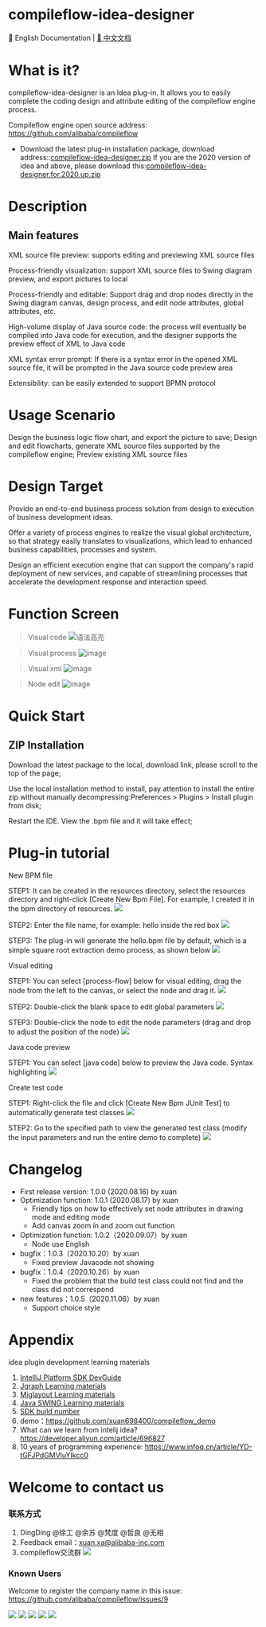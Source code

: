 # compileflow-idea-designer

📖 English Documentation | [📖 中文文档](README_CN.md)

# What is it?
compileflow-idea-designer is an Idea plug-in. It allows you to easily complete the coding design and attribute editing of the compileflow engine process.

Compileflow engine open source address: https://github.com/alibaba/compileflow

* Download the latest plug-in installation package, download address::[compileflow-idea-designer.zip](doc/designer/compileflow-idea-designer-1.0.5.zip)
If you are the 2020 version of idea and above, please download this:[compileflow-idea-designer.for.2020.up.zip](doc/designer/compileflow-idea-designer-1.0.5.for.2020.up.zip)

# Description
## Main features
XML source file preview: supports editing and previewing XML source files

Process-friendly visualization: support XML source files to Swing diagram preview, and export pictures to local


Process-friendly and editable: Support drag and drop nodes directly in the Swing diagram canvas, design process, and edit node attributes, global attributes, etc.

High-volume display of Java source code: the process will eventually be compiled into Java code for execution, and the designer supports the preview effect of XML to Java code

XML syntax error prompt: If there is a syntax error in the opened XML source file, it will be prompted in the Java source code preview area

Extensibility: can be easily extended to support BPMN protocol





# Usage Scenario
Design the business logic flow chart, and export the picture to save;
Design and edit flowcharts, generate XML source files supported by the compileflow engine;
Preview existing XML source files

# Design Target

Provide an end-to-end business process solution from design to execution of business development ideas.

Offer a variety of process engines to realize the visual global architecture, so that strategy easily translates to visualizations, which lead to enhanced business capabilities, processes and system.


Design an efficient execution engine that can support the company's rapid deployment of new services, and capable of streamlining processes that accelerate the development response and interaction speed.

# Function Screen
> Visual code
![语法高亮](doc/image/pre_javacode.png)

> Visual process
![image](doc/image/pre_chat.png)

> Visual xml
![image](doc/image/pre_xml.png)

> Node edit
![image](doc/image/pre_edit.png)

# Quick Start
## ZIP Installation
Download the latest package to the local, download link, please scroll to the top of the page;

Use the local installation method to install, pay attention to install the entire zip without manually decompressing:Preferences > Plugins > Install plugin from disk;

Restart the IDE. View the .bpm file and it will take effect;

# Plug-in tutorial
New BPM file

STEP1: It can be created in the resources directory, select the resources directory and right-click [Create New Bpm File]. For example, I created it in the bpm directory of resources.
![](doc/image/designer_1.png)

STEP2: Enter the file name, for example: hello inside the red box
![](doc/image/designer_2.png)


STEP3: The plug-in will generate the hello.bpm file by default, which is a simple square root extraction demo process, as shown below
![](doc/image/designer_3.png)


Visual editing

STEP1: You can select [process-flow] below for visual editing, drag the node from the left to the canvas, or select the node and drag it.
![](doc/image/designer_4.png)

STEP2: Double-click the blank space to edit global parameters
![](doc/image/designer_5.png)

STEP3: Double-click the node to edit the node parameters (drag and drop to adjust the position of the node)
![](doc/image/designer_6.png)


Java code preview

STEP1: You can select [java code] below to preview the Java code. Syntax highlighting
![](doc/image/pre_javacode.png)

Create test code

STEP1: Right-click the file and click [Create New Bpm JUnit Test] to automatically generate test classes
![](doc/image/designer_7.png)

STEP2: Go to the specified path to view the generated test class (modify the input parameters and run the entire demo to complete)
![](doc/image/designer_8.png)

# Changelog
* First release version: 1.0.0 (2020.08.16) by xuan
* Optimization function: 1.0.1 (2020.08.17) by xuan
    * Friendly tips on how to effectively set node attributes in drawing mode and editing mode
    * Add canvas zoom in and zoom out function
* Optimization function: 1.0.2（2020.09.07）by xuan
    * Node use English
* bugfix：1.0.3（2020.10.20）by xuan
    * Fixed preview Javacode not showing
* bugfix：1.0.4（2020.10.26）by xuan
    * Fixed the problem that the build test class could not find and the class did not correspond
* new features：1.0.5（2020.11.06）by xuan
    * Support choice style

# Appendix
idea plugin development learning materials

1. [IntelliJ Platform SDK DevGuide](https://www.jetbrains.org/intellij/sdk/docs/welcome.html)
2. [Jgraph Learning materials](https://jgraph.github.io/mxgraph/docs/tutorial.html)
3. [Miglayout Learning materials](http://www.miglayout.com/whitepaper.html)
4. [Java SWING Learning materials](https://docs.oracle.com/javase/tutorial/uiswing/components/table.html)
5. [SDK build number](http://www.jetbrains.org/intellij/sdk/docs/basics/getting_started/build_number_ranges.html)
6. demo：https://github.com/xuan698400/compileflow_demo
7. What can we learn from intelij idea? https://developer.aliyun.com/article/696827
8. 10 years of programming experience: https://www.infoq.cn/article/YD-tGFJPdGMVluYIkcc0 

# Welcome to contact us

### 联系方式

1. DingDing @徐工 @余苏 @梵度 @哲良  @无相
2. Feedback email：xuan.xa@alibaba-inc.com
3. compileflow交流群
![](doc/image/gs.jpg)


### Known Users
Welcome to register the company name in this issue: https://github.com/alibaba/compileflow/issues/9

![](doc/image/known_users/alibaba.png)
![](doc/image/known_users/alipay.png)
![](doc/image/known_users/aliyun.png)
![](doc/image/known_users/taobao.png)
![](doc/image/known_users/tmall.png)


